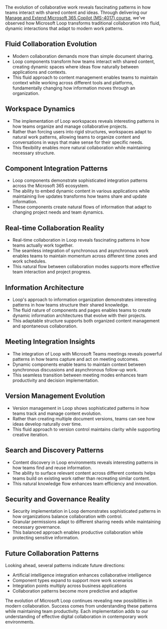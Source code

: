 
The evolution of collaborative work reveals fascinating patterns in how teams interact with shared content and ideas. Through delivering our [Manage and Extend Microsoft 365 Copilot (MS-4017) course](https://www.eccentrix.ca/en/courses/microsoft/microsoft-365/manage-and-extend-microsoft-365-copilot-ms-4017/), we've observed how Microsoft Loop transforms traditional collaboration into fluid, dynamic interactions that adapt to modern work patterns.


## Fluid Collaboration Evolution

- Modern collaboration demands more than simple document sharing. 
- Loop components transform how teams interact with shared content, creating dynamic spaces where ideas flow naturally between applications and contexts. 
- This fluid approach to content management enables teams to maintain context while working across different tools and platforms, fundamentally changing how information moves through an organization.

## Workspace Dynamics

- The implementation of Loop workspaces reveals interesting patterns in how teams organize and manage collaborative projects. 
- Rather than forcing users into rigid structures, workspaces adapt to natural work patterns, allowing teams to organize content and conversations in ways that make sense for their specific needs. 
- This flexibility enables more natural collaboration while maintaining necessary structure.

## Component Integration Patterns

- Loop components demonstrate sophisticated integration patterns across the Microsoft 365 ecosystem. 
- The ability to embed dynamic content in various applications while maintaining live updates transforms how teams share and update information. 
- These components create natural flows of information that adapt to changing project needs and team dynamics.

## Real-time Collaboration Reality

- Real-time collaboration in Loop reveals fascinating patterns in how teams actually work together. 
- The seamless integration of synchronous and asynchronous work enables teams to maintain momentum across different time zones and work schedules. 
- This natural flow between collaboration modes supports more effective team interaction and project progress.

## Information Architecture

- Loop's approach to information organization demonstrates interesting patterns in how teams structure their shared knowledge. 
- The fluid nature of components and pages enables teams to create dynamic information architectures that evolve with their projects. 
- This adaptable structure supports both organized content management and spontaneous collaboration.

## Meeting Integration Insights

- The integration of Loop with Microsoft Teams meetings reveals powerful patterns in how teams capture and act on meeting outcomes. 
- Dynamic components enable teams to maintain context between synchronous discussions and asynchronous follow-up work. 
- This seamless transition between meeting modes enhances team productivity and decision implementation.

## Version Management Evolution

- Version management in Loop shows sophisticated patterns in how teams track and manage content evolution. 
- Rather than creating multiple document versions, teams can see how ideas develop naturally over time. 
- This fluid approach to version control maintains clarity while supporting creative iteration.

## Search and Discovery Patterns

- Content discovery in Loop environments reveals interesting patterns in how teams find and reuse information. 
- The ability to surface relevant content across different contexts helps teams build on existing work rather than recreating similar content. 
- This natural knowledge flow enhances team efficiency and innovation.

## Security and Governance Reality

- Security implementation in Loop demonstrates sophisticated patterns in how organizations balance collaboration with control. 
- Granular permissions adapt to different sharing needs while maintaining necessary governance. 
- This balanced approach enables productive collaboration while protecting sensitive information.

## Future Collaboration Patterns

Looking ahead, several patterns indicate future directions:

- Artificial intelligence integration enhances collaborative intelligence
- Component types expand to support more work scenarios
- Integration points multiply across business applications
- Collaboration patterns become more predictive and adaptive

The evolution of Microsoft Loop continues revealing new possibilities in modern collaboration. Success comes from understanding these patterns while maintaining team productivity. Each implementation adds to our understanding of effective digital collaboration in contemporary work environments.
